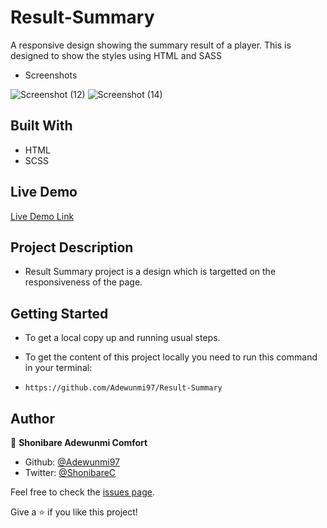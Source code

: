 # Result-Summary
 A responsive design showing the summary result of a player. This is designed to show the styles using HTML and SASS

* Screenshots

![Screenshot (12)](https://user-images.githubusercontent.com/60876346/236735922-2dae7999-4970-4401-8a8b-ab21ff82ad43.png)
![Screenshot (14)](https://user-images.githubusercontent.com/60876346/236735951-69c0bcf5-d43e-4e7f-8616-500badbee192.png)


## Built With

* HTML
* SCSS


## Live Demo

[Live Demo Link](https://raw.githack.com/Adewunmi97/Result-Summary/main/index.html)


## Project Description

* Result Summary project is a design which is targetted on the responsiveness of the page.

## Getting Started

* To get a local copy up and running usual steps.

* To get the content of this project locally you need to run this command in your terminal:

- `https://github.com/Adewunmi97/Result-Summary`


## Author
👤 **Shonibare Adewunmi Comfort**

- Github: [@Adewunmi97](https://github.com/Adewunmi97)
- Twitter: [@ShonibareC](https://twitter.com/ShonibareC)

Feel free to check the [issues page](../../issues/).

Give a ⭐️ if you like this project!

